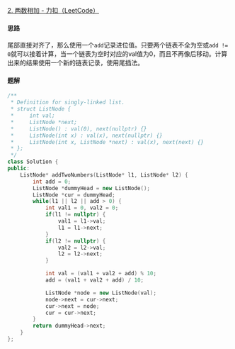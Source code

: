 [2. 两数相加 - 力扣（LeetCode）](https://leetcode.cn/problems/add-two-numbers/description/)

#### 思路

尾部直接对齐了，那么使用一个`add`记录进位值。只要两个链表不全为空或`add != 0`就可以接着计算，当一个链表为空时对应的val值为0，而且不再像后移动。计算出来的结果使用一个新的链表记录，使用尾插法。

#### 题解

```c++
/**
 * Definition for singly-linked list.
 * struct ListNode {
 *     int val;
 *     ListNode *next;
 *     ListNode() : val(0), next(nullptr) {}
 *     ListNode(int x) : val(x), next(nullptr) {}
 *     ListNode(int x, ListNode *next) : val(x), next(next) {}
 * };
 */
class Solution {
public:
    ListNode* addTwoNumbers(ListNode* l1, ListNode* l2) {
        int add = 0;
        ListNode *dummyHead = new ListNode();
        ListNode *cur = dummyHead;
        while(l1 || l2 || add > 0) {
            int val1 = 0, val2 = 0;
            if(l1 != nullptr) {
                val1 = l1->val;
                l1 = l1->next;
            }
            if(l2 != nullptr) {
                val2 = l2->val;
                l2 = l2->next;
            }

            int val = (val1 + val2 + add) % 10;
            add = (val1 + val2 + add) / 10;

            ListNode *node = new ListNode(val);
            node->next = cur->next;
            cur->next = node;
            cur = cur->next;
        }
        return dummyHead->next;
    }
};
```

